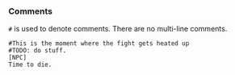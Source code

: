 ### Comments

`#` is used to denote comments. There are no multi-line comments.

```text
#This is the moment where the fight gets heated up
#TODO: do stuff.
[NPC]
Time to die.
```